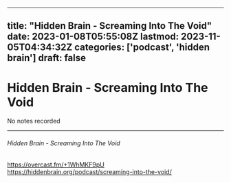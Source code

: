 
---
title: "Hidden Brain - Screaming Into The Void"
date: 2023-01-08T05:55:08Z
lastmod: 2023-11-05T04:34:32Z
categories: ['podcast', 'hidden brain']
draft: false
---


# Hidden Brain - Screaming Into The Void

No notes recorded

- - -
###### Hidden Brain - Screaming Into The Void

https://overcast.fm/+1WhMKF9pU  
https://hiddenbrain.org/podcast/screaming-into-the-void/

<!-- #public #podcast #hidden brain# -->

<!-- {BearID:A68F8FAA-AB44-4595-84AB-2FA71D6D1387-28016-00002D98085B3580} -->
